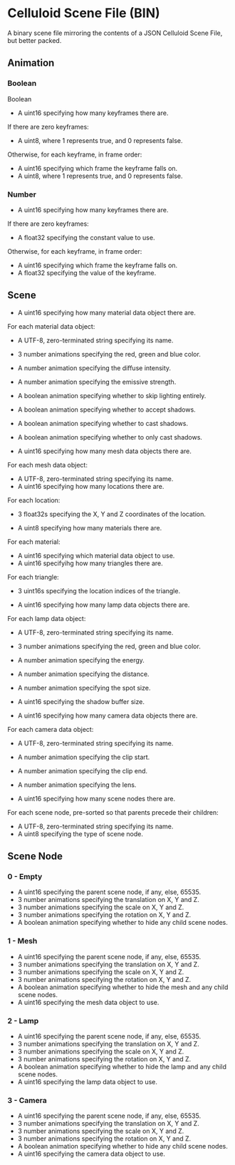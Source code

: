# Celluloid Scene File (BIN)

A binary scene file mirroring the contents of a JSON Celluloid Scene File, but
better packed.

## Animation

### Boolean

Boolean 

- A uint16 specifying how many keyframes there are.

If there are zero keyframes:
- A uint8, where 1 represents true, and 0 represents false.

Otherwise, for each keyframe, in frame order:
- A uint16 specifying which frame the keyframe falls on.
- A uint8, where 1 represents true, and 0 represents false.

### Number

- A uint16 specifying how many keyframes there are.

If there are zero keyframes:
- A float32 specifying the constant value to use.

Otherwise, for each keyframe, in frame order:
- A uint16 specifying which frame the keyframe falls on.
- A float32 specifying the value of the keyframe.

## Scene

- A uint16 specifying how many material data object there are.

For each material data object:
- A UTF-8, zero-terminated string specifying its name.
- 3 number animations specifying the red, green and blue color.
- A number animation specifying the diffuse intensity.
- A number animation specifying the emissive strength.
- A boolean animation specifying whether to skip lighting entirely.
- A boolean animation specifying whether to accept shadows.
- A boolean animation specifying whether to cast shadows.
- A boolean animation specifying whether to only cast shadows.

- A uint16 specifying how many mesh data objects there are.

For each mesh data object:
- A UTF-8, zero-terminated string specifying its name.
- A uint16 specifying how many locations there are.

For each location:
- 3 float32s specifying the X, Y and Z coordinates of the location.

- A uint8 specifying how many materials there are.

For each material:

- A uint16 specifying which material data object to use.
- A uint16 specifyihg how many triangles there are.

For each triangle:

- 3 uint16s specifying the location indices of the triangle.

- A uint16 specifying how many lamp data objects there are.

For each lamp data object:
- A UTF-8, zero-terminated string specifying its name.
- 3 number animations specifying the red, green and blue color.
- A number animation specifying the energy.
- A number animation specifying the distance.
- A number animation specifying the spot size.
- A uint16 specifying the shadow buffer size.

- A uint16 specifying how many camera data objects there are.

For each camera data object:
- A UTF-8, zero-terminated string specifying its name.
- A number animation specifying the clip start.
- A number animation specifying the clip end.
- A number animation specifying the lens.

- A uint16 specifying how many scene nodes there are.

For each scene node, pre-sorted so that parents precede their children:
- A UTF-8, zero-terminated string specifying its name.
- A uint8 specifying the type of scene node.

## Scene Node

### 0 - Empty

- A uint16 specifying the parent scene node, if any, else, 65535.
- 3 number animations specifying the translation on X, Y and Z.
- 3 number animations specifying the scale on X, Y and Z.
- 3 number animations specifying the rotation on X, Y and Z.
- A boolean animation specifying whether to hide any child scene nodes.

### 1 - Mesh

- A uint16 specifying the parent scene node, if any, else, 65535.
- 3 number animations specifying the translation on X, Y and Z.
- 3 number animations specifying the scale on X, Y and Z.
- 3 number animations specifying the rotation on X, Y and Z.
- A boolean animation specifying whether to hide the mesh and any child scene nodes.
- A uint16 specifying the mesh data object to use.

### 2 - Lamp

- A uint16 specifying the parent scene node, if any, else, 65535.
- 3 number animations specifying the translation on X, Y and Z.
- 3 number animations specifying the scale on X, Y and Z.
- 3 number animations specifying the rotation on X, Y and Z.
- A boolean animation specifying whether to hide the lamp and any child scene nodes.
- A uint16 specifying the lamp data object to use.

### 3 - Camera

- A uint16 specifying the parent scene node, if any, else, 65535.
- 3 number animations specifying the translation on X, Y and Z.
- 3 number animations specifying the scale on X, Y and Z.
- 3 number animations specifying the rotation on X, Y and Z.
- A boolean animation specifying whether to hide any child scene nodes.
- A uint16 specifying the camera data object to use.